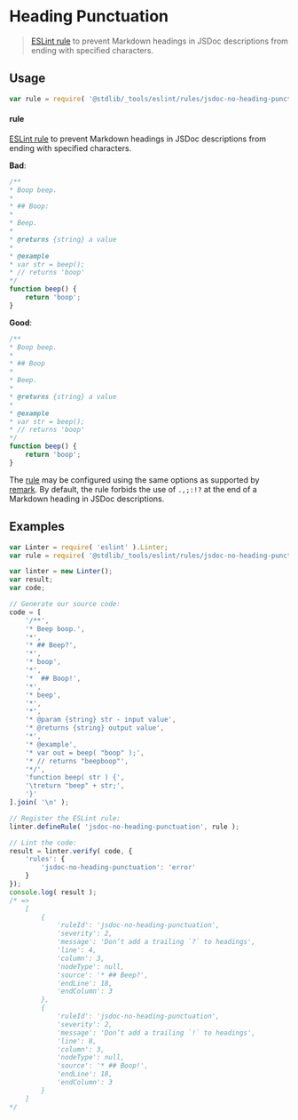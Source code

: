# Heading Punctuation

> [ESLint rule][eslint-rules] to prevent Markdown headings in JSDoc descriptions from ending with specified characters.

<section class="intro">

</section>

<!-- /.intro -->

<section class="usage">

## Usage

```javascript
var rule = require( '@stdlib/_tools/eslint/rules/jsdoc-no-heading-punctuation' );
```

#### rule

[ESLint rule][eslint-rules] to prevent Markdown headings in JSDoc descriptions from ending with specified characters.

**Bad**:

<!-- eslint-disable stdlib/jsdoc-no-heading-punctuation, stdlib/jsdoc-markdown-remark -->

```javascript
/**
* Boop beep.
*
* ## Boop:
*
* Beep.
*
* @returns {string} a value
*
* @example
* var str = beep();
* // returns 'boop'
*/
function beep() {
    return 'boop';
}
```

**Good**:

```javascript
/**
* Boop beep.
*
* ## Boop
*
* Beep.
*
* @returns {string} a value
*
* @example
* var str = beep();
* // returns 'boop'
*/
function beep() {
    return 'boop';
}
```

The [rule][eslint-rules] may be configured using the same options as supported by [remark][remark-lint-no-heading-punctuation]. By default, the rule forbids the use of `.,;:!?` at the end of a Markdown heading in JSDoc descriptions.

</section>

<!-- /.usage -->

<section class="examples">

## Examples

<!-- eslint no-undef: "error" -->

```javascript
var Linter = require( 'eslint' ).Linter;
var rule = require( '@stdlib/_tools/eslint/rules/jsdoc-no-heading-punctuation' );

var linter = new Linter();
var result;
var code;

// Generate our source code:
code = [
    '/**',
    '* Beep boop.',
    '*',
    '* ## Beep?',
    '*',
    '* boop',
    '*',
    '*  ## Boop!',
    '*',
    '* beep',
    '*',
    '*',
    '* @param {string} str - input value',
    '* @returns {string} output value',
    '*',
    '* @example',
    '* var out = beep( "boop" );',
    '* // returns "beepboop"',
    '*/',
    'function beep( str ) {',
    '\treturn "beep" + str;',
    '}'
].join( '\n' );

// Register the ESLint rule:
linter.defineRule( 'jsdoc-no-heading-punctuation', rule );

// Lint the code:
result = linter.verify( code, {
    'rules': {
        'jsdoc-no-heading-punctuation': 'error'
    }
});
console.log( result );
/* =>
    [
        {
            'ruleId': 'jsdoc-no-heading-punctuation',
            'severity': 2,
            'message': 'Don’t add a trailing `?` to headings',
            'line': 4,
            'column': 3,
            'nodeType': null,
            'source': '* ## Beep?',
            'endLine': 18,
            'endColumn': 3
        },
        {
            'ruleId': 'jsdoc-no-heading-punctuation',
            'severity': 2,
            'message': 'Don’t add a trailing `!` to headings',
            'line': 8,
            'column': 3,
            'nodeType': null,
            'source': '* ## Boop!',
            'endLine': 18,
            'endColumn': 3
        }
    ]
*/
```

</section>

<!-- /.examples -->

<section class="links">

[eslint-rules]: https://eslint.org/docs/developer-guide/working-with-rules

[remark-lint-no-heading-punctuation]: https://github.com/remarkjs/remark-lint/tree/19150d94f89f7a0d94d083417890236d11839641/packages/remark-lint-no-heading-punctuation

</section>

<!-- /.links -->

